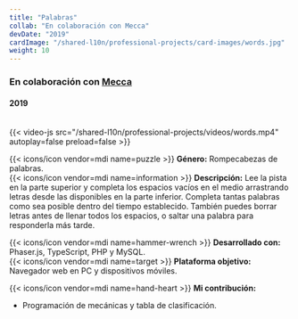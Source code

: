 ```yaml
---
title: "Palabras"
collab: "En colaboración con Mecca"
devDate: "2019"
cardImage: "/shared-l10n/professional-projects/card-images/words.jpg"
weight: 10
---
```


### En colaboración con [Mecca](https://meccanimation.com/)
#### 2019
\
{{< video-js src="/shared-l10n/professional-projects/videos/words.mp4" autoplay=false preload=false >}}

{{< icons/icon vendor=mdi name=puzzle >}} **Género:** Rompecabezas de palabras.\
{{< icons/icon vendor=mdi name=information >}} **Descripción:**
Lee la pista en la parte superior y completa los espacios vacíos en el medio arrastrando letras desde las disponibles en la parte inferior.
Completa tantas palabras como sea posible dentro del tiempo establecido.
También puedes borrar letras antes de llenar todos los espacios, o saltar una palabra para responderla más tarde.

{{< icons/icon vendor=mdi name=hammer-wrench >}} **Desarrollado con:** Phaser.js, TypeScript, PHP y MySQL.\
{{< icons/icon vendor=mdi name=target >}} **Plataforma objetivo:** Navegador web en PC y dispositivos móviles.

{{< icons/icon vendor=mdi name=hand-heart >}} **Mi contribución:**
* Programación de mecánicas y tabla de clasificación.
